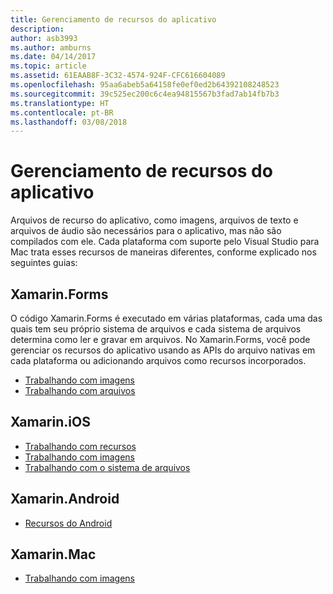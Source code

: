 ```yaml
---
title: Gerenciamento de recursos do aplicativo
description: 
author: asb3993
ms.author: amburns
ms.date: 04/14/2017
ms.topic: article
ms.assetid: 61EAAB8F-3C32-4574-924F-CFC616604089
ms.openlocfilehash: 95aa6abeb5a64158fe0ef0ed2b64392108248523
ms.sourcegitcommit: 39c525ec200c6c4ea94815567b3fad7ab14fb7b3
ms.translationtype: HT
ms.contentlocale: pt-BR
ms.lasthandoff: 03/08/2018
---
```

# <a name="managing-app-resources"></a>Gerenciamento de recursos do aplicativo

Arquivos de recurso do aplicativo, como imagens, arquivos de texto e arquivos de áudio são necessários para o aplicativo, mas não são compilados com ele. Cada plataforma com suporte pelo Visual Studio para Mac trata esses recursos de maneiras diferentes, conforme explicado nos seguintes guias:

## <a name="xamarinforms"></a>Xamarin.Forms

O código Xamarin.Forms é executado em várias plataformas, cada uma das quais tem seu próprio sistema de arquivos e cada sistema de arquivos determina como ler e gravar em arquivos. No Xamarin.Forms, você pode gerenciar os recursos do aplicativo usando as APIs do arquivo nativas em cada plataforma ou adicionando arquivos como recursos incorporados.

* [Trabalhando com imagens](https://developer.xamarin.com/guides/xamarin-forms/user-interface/images/)
* [Trabalhando com arquivos]( https://developer.xamarin.com/guides/xamarin-forms/application-fundamentals/files/)


## <a name="xamarinios"></a>Xamarin.iOS

* [Trabalhando com recursos](https://developer.xamarin.com/guides/ios/application_fundamentals/working_with_resources/)
* [Trabalhando com imagens](https://developer.xamarin.com/guides/ios/application_fundamentals/working_with_images/)
* [Trabalhando com o sistema de arquivos](https://developer.xamarin.com/guides/ios/application_fundamentals/working_with_the_file_system/)


## <a name="xamarinandroid"></a>Xamarin.Android

* [Recursos do Android](https://developer.xamarin.com/guides/android/application_fundamentals/resources_in_android/)

## <a name="xamarinmac"></a>Xamarin.Mac

* [Trabalhando com imagens](https://developer.xamarin.com/guides/mac/application_fundamentals/working-with-images/)


